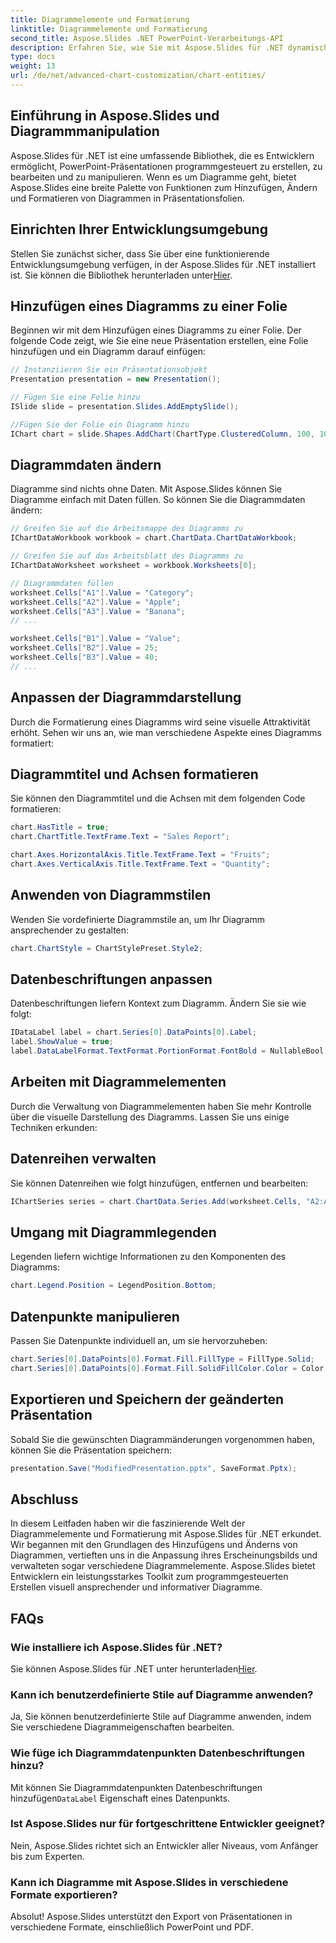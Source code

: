 ```yaml
---
title: Diagrammelemente und Formatierung
linktitle: Diagrammelemente und Formatierung
second_title: Aspose.Slides .NET PowerPoint-Verarbeitungs-API
description: Erfahren Sie, wie Sie mit Aspose.Slides für .NET dynamische Diagramme in PowerPoint erstellen und formatieren. Schritt-für-Schritt-Anleitung mit Quellcode.
type: docs
weight: 13
url: /de/net/advanced-chart-customization/chart-entities/
---
```


## Einführung in Aspose.Slides und Diagrammmanipulation

Aspose.Slides für .NET ist eine umfassende Bibliothek, die es Entwicklern ermöglicht, PowerPoint-Präsentationen programmgesteuert zu erstellen, zu bearbeiten und zu manipulieren. Wenn es um Diagramme geht, bietet Aspose.Slides eine breite Palette von Funktionen zum Hinzufügen, Ändern und Formatieren von Diagrammen in Präsentationsfolien.

## Einrichten Ihrer Entwicklungsumgebung

 Stellen Sie zunächst sicher, dass Sie über eine funktionierende Entwicklungsumgebung verfügen, in der Aspose.Slides für .NET installiert ist. Sie können die Bibliothek herunterladen unter[Hier](https://releases.aspose.com/slides/net/).

## Hinzufügen eines Diagramms zu einer Folie

Beginnen wir mit dem Hinzufügen eines Diagramms zu einer Folie. Der folgende Code zeigt, wie Sie eine neue Präsentation erstellen, eine Folie hinzufügen und ein Diagramm darauf einfügen:

```csharp
// Instanziieren Sie ein Präsentationsobjekt
Presentation presentation = new Presentation();

// Fügen Sie eine Folie hinzu
ISlide slide = presentation.Slides.AddEmptySlide();

//Fügen Sie der Folie ein Diagramm hinzu
IChart chart = slide.Shapes.AddChart(ChartType.ClusteredColumn, 100, 100, 500, 300);
```

## Diagrammdaten ändern

Diagramme sind nichts ohne Daten. Mit Aspose.Slides können Sie Diagramme einfach mit Daten füllen. So können Sie die Diagrammdaten ändern:

```csharp
// Greifen Sie auf die Arbeitsmappe des Diagramms zu
IChartDataWorkbook workbook = chart.ChartData.ChartDataWorkbook;

// Greifen Sie auf das Arbeitsblatt des Diagramms zu
IChartDataWorksheet worksheet = workbook.Worksheets[0];

// Diagrammdaten füllen
worksheet.Cells["A1"].Value = "Category";
worksheet.Cells["A2"].Value = "Apple";
worksheet.Cells["A3"].Value = "Banana";
// ...

worksheet.Cells["B1"].Value = "Value";
worksheet.Cells["B2"].Value = 25;
worksheet.Cells["B3"].Value = 40;
// ...
```

## Anpassen der Diagrammdarstellung

Durch die Formatierung eines Diagramms wird seine visuelle Attraktivität erhöht. Sehen wir uns an, wie man verschiedene Aspekte eines Diagramms formatiert:

## Diagrammtitel und Achsen formatieren

Sie können den Diagrammtitel und die Achsen mit dem folgenden Code formatieren:

```csharp
chart.HasTitle = true;
chart.ChartTitle.TextFrame.Text = "Sales Report";

chart.Axes.HorizontalAxis.Title.TextFrame.Text = "Fruits";
chart.Axes.VerticalAxis.Title.TextFrame.Text = "Quantity";
```

## Anwenden von Diagrammstilen

Wenden Sie vordefinierte Diagrammstile an, um Ihr Diagramm ansprechender zu gestalten:

```csharp
chart.ChartStyle = ChartStylePreset.Style2;
```

## Datenbeschriftungen anpassen

Datenbeschriftungen liefern Kontext zum Diagramm. Ändern Sie sie wie folgt:

```csharp
IDataLabel label = chart.Series[0].DataPoints[0].Label;
label.ShowValue = true;
label.DataLabelFormat.TextFormat.PortionFormat.FontBold = NullableBool.True;
```

## Arbeiten mit Diagrammelementen

Durch die Verwaltung von Diagrammelementen haben Sie mehr Kontrolle über die visuelle Darstellung des Diagramms. Lassen Sie uns einige Techniken erkunden:

## Datenreihen verwalten

Sie können Datenreihen wie folgt hinzufügen, entfernen und bearbeiten:

```csharp
IChartSeries series = chart.ChartData.Series.Add(worksheet.Cells, "A2:A3", "B2:B3");
```

## Umgang mit Diagrammlegenden

Legenden liefern wichtige Informationen zu den Komponenten des Diagramms:

```csharp
chart.Legend.Position = LegendPosition.Bottom;
```

## Datenpunkte manipulieren

Passen Sie Datenpunkte individuell an, um sie hervorzuheben:

```csharp
chart.Series[0].DataPoints[0].Format.Fill.FillType = FillType.Solid;
chart.Series[0].DataPoints[0].Format.Fill.SolidFillColor.Color = Color.Red;
```

## Exportieren und Speichern der geänderten Präsentation

Sobald Sie die gewünschten Diagrammänderungen vorgenommen haben, können Sie die Präsentation speichern:

```csharp
presentation.Save("ModifiedPresentation.pptx", SaveFormat.Pptx);
```

## Abschluss

In diesem Leitfaden haben wir die faszinierende Welt der Diagrammelemente und Formatierung mit Aspose.Slides für .NET erkundet. Wir begannen mit den Grundlagen des Hinzufügens und Änderns von Diagrammen, vertieften uns in die Anpassung ihres Erscheinungsbilds und verwalteten sogar verschiedene Diagrammelemente. Aspose.Slides bietet Entwicklern ein leistungsstarkes Toolkit zum programmgesteuerten Erstellen visuell ansprechender und informativer Diagramme.

## FAQs

### Wie installiere ich Aspose.Slides für .NET?

 Sie können Aspose.Slides für .NET unter herunterladen[Hier](https://releases.aspose.com/slides/net/).

### Kann ich benutzerdefinierte Stile auf Diagramme anwenden?

Ja, Sie können benutzerdefinierte Stile auf Diagramme anwenden, indem Sie verschiedene Diagrammeigenschaften bearbeiten.

### Wie füge ich Diagrammdatenpunkten Datenbeschriftungen hinzu?

 Mit können Sie Diagrammdatenpunkten Datenbeschriftungen hinzufügen`DataLabel` Eigenschaft eines Datenpunkts.

### Ist Aspose.Slides nur für fortgeschrittene Entwickler geeignet?

Nein, Aspose.Slides richtet sich an Entwickler aller Niveaus, vom Anfänger bis zum Experten.

### Kann ich Diagramme mit Aspose.Slides in verschiedene Formate exportieren?

Absolut! Aspose.Slides unterstützt den Export von Präsentationen in verschiedene Formate, einschließlich PowerPoint und PDF.